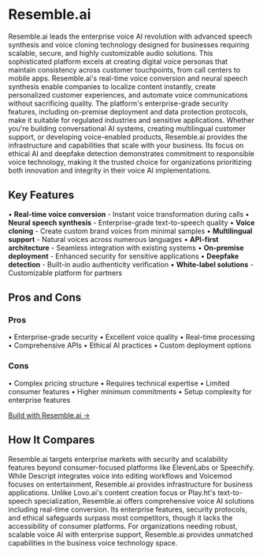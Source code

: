 # Resemble.ai

Resemble.ai leads the enterprise voice AI revolution with advanced speech synthesis and voice cloning technology designed for businesses requiring scalable, secure, and highly customizable audio solutions. This sophisticated platform excels at creating digital voice personas that maintain consistency across customer touchpoints, from call centers to mobile apps. Resemble.ai's real-time voice conversion and neural speech synthesis enable companies to localize content instantly, create personalized customer experiences, and automate voice communications without sacrificing quality. The platform's enterprise-grade security features, including on-premise deployment and data protection protocols, make it suitable for regulated industries and sensitive applications. Whether you're building conversational AI systems, creating multilingual customer support, or developing voice-enabled products, Resemble.ai provides the infrastructure and capabilities that scale with your business. Its focus on ethical AI and deepfake detection demonstrates commitment to responsible voice technology, making it the trusted choice for organizations prioritizing both innovation and integrity in their voice AI implementations.

## Key Features

• **Real-time voice conversion** - Instant voice transformation during calls
• **Neural speech synthesis** - Enterprise-grade text-to-speech quality
• **Voice cloning** - Create custom brand voices from minimal samples
• **Multilingual support** - Natural voices across numerous languages
• **API-first architecture** - Seamless integration with existing systems
• **On-premise deployment** - Enhanced security for sensitive applications
• **Deepfake detection** - Built-in audio authenticity verification
• **White-label solutions** - Customizable platform for partners

## Pros and Cons

### Pros
• Enterprise-grade security
• Excellent voice quality
• Real-time processing
• Comprehensive APIs
• Ethical AI practices
• Custom deployment options

### Cons
• Complex pricing structure
• Requires technical expertise
• Limited consumer features
• Higher minimum commitments
• Setup complexity for enterprise features

[Build with Resemble.ai →](https://www.resemble.ai)

## How It Compares

Resemble.ai targets enterprise markets with security and scalability features beyond consumer-focused platforms like ElevenLabs or Speechify. While Descript integrates voice into editing workflows and Voicemod focuses on entertainment, Resemble.ai provides infrastructure for business applications. Unlike Lovo.ai's content creation focus or Play.ht's text-to-speech specialization, Resemble.ai offers comprehensive voice AI solutions including real-time conversion. Its enterprise features, security protocols, and ethical safeguards surpass most competitors, though it lacks the accessibility of consumer platforms. For organizations needing robust, scalable voice AI with enterprise support, Resemble.ai provides unmatched capabilities in the business voice technology space.
